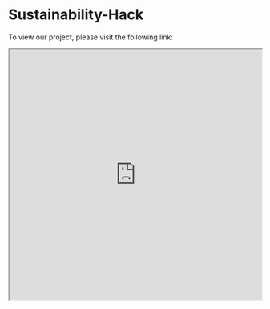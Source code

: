 # Sustainability-Hack

To view our project, please visit the following link:


<iframe src="https://github.com/ABHIJATSARARI/Sustainability-Hack/blob/main/ideatation/dashboard.html" width="100%" height="500px"></iframe>
